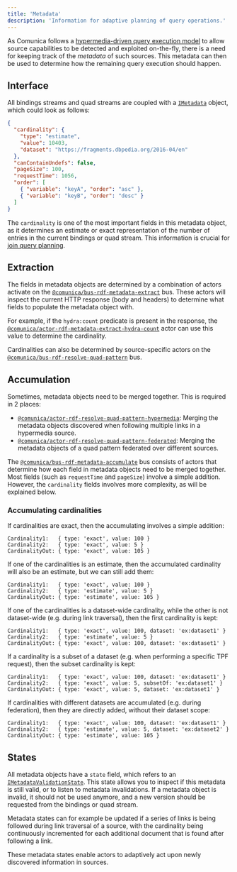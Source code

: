 ```yaml
---
title: 'Metadata'
description: 'Information for adaptive planning of query operations.'
---
```


As Comunica follows a [hypermedia-driven query execution model](/docs/modify/advanced/hypermedia/)
to allow source capabilities to be detected and exploited on-the-fly,
there is a need for keeping track of the _metadata_ of such sources.
This metadata can then be used to determine how the remaining query execution should happen.

## Interface

All bindings streams and quad streams are coupled with a [`IMetadata`](https://comunica.github.io/comunica/interfaces/types.IMetadata.html) object,
which could look as follows:
```json
{
  "cardinality": { 
    "type": "estimate",
    "value": 10403,
    "dataset": "https://fragments.dbpedia.org/2016-04/en"
  },
  "canContainUndefs": false,
  "pageSize": 100,
  "requestTime": 1056,
  "order": [
    { "variable": "keyA", "order": "asc" },
    { "variable": "keyB", "order": "desc" }
  ]
}
```

The `cardinality` is one of the most important fields in this metadata object,
as it determines an estimate or exact representation of the number of entries in the current bindings or quad stream.
This information is crucial for [join query planning](/docs/modify/advanced/joins/).

## Extraction

The fields in metadata objects are determined by a combination of actors activate on the
[`@comunica/bus-rdf-metadata-extract`](https://github.com/comunica/comunica/tree/master/packages/bus-rdf-metadata-extract) bus.
These actors will inspect the current HTTP response (body and headers) to determine what fields to populate the metadata object with.

For example, if the `hydra:count` predicate is present in the response,
the [`@comunica/actor-rdf-metadata-extract-hydra-count`](https://github.com/comunica/comunica/tree/master/packages/actor-rdf-metadata-extract-hydra-count)
actor can use this value to determine the cardinality.

<div class="note">
Cardinalities can also be determined by source-specific actors on the
<a href="https://github.com/comunica/comunica/tree/master/packages/bus-rdf-resolve-quad-pattern"><code>@comunica/bus-rdf-resolve-quad-pattern</code></a> bus.
</div>

## Accumulation

Sometimes, metadata objects need to be merged together.
This is required in 2 places:
* [`@comunica/actor-rdf-resolve-quad-pattern-hypermedia`](https://github.com/comunica/comunica/tree/master/packages/actor-rdf-resolve-quad-pattern-hypermedia): Merging the metadata objects discovered when following multiple links in a hypermedia source.
* [`@comunica/actor-rdf-resolve-quad-pattern-federated`](https://github.com/comunica/comunica/tree/master/packages/actor-rdf-resolve-quad-pattern-federated): Merging the metadata objects of a quad pattern federated over different sources.

The [`@comunica/bus-rdf-metadata-accumulate`](https://github.com/comunica/comunica/tree/master/packages/bus-rdf-metadata-accumulate) bus
consists of actors that determine how each field in metadata objects need to be merged together.
Most fields (such as `requestTime` and `pageSize`) involve a simple addition.
However, the `cardinality` fields involves more complexity, as will be explained below.

### Accumulating cardinalities

If cardinalities are exact, then the accumulating involves a simple addition:

```text
Cardinality1:   { type: 'exact', value: 100 }
Cardinality2:   { type: 'exact', value: 5 }
CardinalityOut: { type: 'exact', value: 105 }
```

If one of the cardinalities is an estimate, then the accumulated cardinality will also be an estimate, but we can still add them:

```text
Cardinality1:   { type: 'exact', value: 100 }
Cardinality2:   { type: 'estimate', value: 5 }
CardinalityOut: { type: 'estimate', value: 105 }
```

If one of the cardinalities is a dataset-wide cardinality, while the other is not dataset-wide (e.g. during link traversal),
then the first cardinality is kept:

```text
Cardinality1:   { type: 'exact', value: 100, dataset: 'ex:dataset1' }
Cardinality2:   { type: 'estimate', value: 5 }
CardinalityOut: { type: 'exact', value: 100, dataset: 'ex:dataset1' }
```

If a cardinality is a subset of a dataset (e.g. when performing a specific TPF request), then the subset cardinality is kept:

```text
Cardinality1:   { type: 'exact', value: 100, dataset: 'ex:dataset1' }
Cardinality2:   { type: 'exact', value: 5, subsetOf: 'ex:dataset1' }
CardinalityOut: { type: 'exact', value: 5, dataset: 'ex:dataset1' }
```

If cardinalities with different datasets are accumulated (e.g. during federation),
then they are directly added, without their dataset scope:

```text
Cardinality1:   { type: 'exact', value: 100, dataset: 'ex:dataset1' }
Cardinality2:   { type: 'estimate', value: 5, dataset: 'ex:dataset2' }
CardinalityOut: { type: 'estimate', value: 105 }
```

## States

All metadata objects have a `state` field, which refers to an [`IMetadataValidationState`](https://comunica.github.io/comunica/interfaces/types.IMetadataValidationState.html).
This state allows you to inspect if this metadata is still valid, or to listen to metadata invalidations.
If a metadata object is invalid, it should not be used anymore, and a new version should be requested from the bindings or quad stream.

Metadata states can for example be updated if a series of links is being followed during link traversal of a source,
with the cardinality being continuously incremented for each additional document that is found after following a link.

These metadata states enable actors to adaptively act upon newly discovered information in sources.
